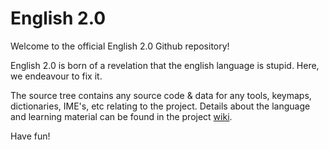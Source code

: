 English 2.0
===========

Welcome to the official English 2.0 Github repository!

English 2.0 is born of a revelation that the english language is stupid.
Here, we endeavour to fix it.

The source tree contains any source code & data for any tools, keymaps, dictionaries, IME's, etc relating to the project.
Details about the language and learning material can be found in the project [wiki](english2/wiki).

Have fun!